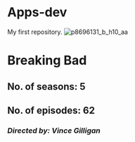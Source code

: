 # Apps-dev
My first repository.
![p8696131_b_h10_aa](https://user-images.githubusercontent.com/120370978/207042028-5876dc10-3c2d-418d-a3de-07e61f10fa2c.jpg)


# **Breaking Bad**

## **No. of seasons: 5**

## **No. of episodes: 62**

### *Directed by: Vince Gilligan*
